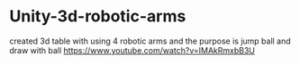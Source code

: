 # Unity-3d-robotic-arms
created 3d table with using 4 robotic arms and the purpose is jump ball and draw with ball
https://www.youtube.com/watch?v=IMAkRmxbB3U
